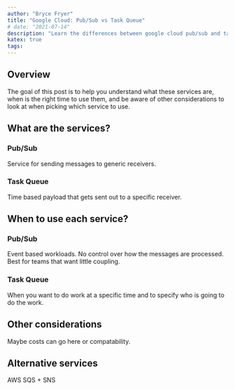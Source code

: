 ```yaml
---
author: "Bryce Fryer"
title: "Google Cloud: Pub/Sub vs Task Queue"
# date: "2021-07-14"
description: "Learn the differences between google cloud pub/sub and task queue."
katex: true
tags: 
---
```


<!-- 
 Goal: Help the reader understand each service individually, and when it is
 good to use either one.

 Audience: relatively junior engineers (less than 2y experience)
 trying to learn about the two similar cloud services
 -->

## Overview

The goal of this post is to help you understand what these services are, when is the right time
to use them, and be aware of other considerations to look at when picking which service to use.

## What are the services?

### Pub/Sub

Service for sending messages to generic receivers. 

### Task Queue

Time based payload that gets sent out to a specific receiver.

## When to use each service?

### Pub/Sub

Event based workloads. No control over how the messages are processed. Best 
for teams that want little coupling.

### Task Queue

When you want to do work at a specific time and to specify who is going to do the work.

## Other considerations

Maybe costs can go here or compatability.

## Alternative services

AWS SQS + SNS
